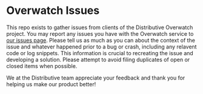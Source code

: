 
# Overwatch Issues

This repo exists to gather issues from clients of the Distributive Overwatch project. You may report any issues you have with the Overwatch service to [our issues page](https://github.com/Distributed-Compute-Labs/OverwatchIssues/issues). Please tell us as much as you can about the context of the issue and whatever happened prior to a bug or crash, including any relavent code or log snippets. This information is crucial to recreating the issue and developing a solution. Please attempt to avoid filing duplicates of open or closed items when possible.

We at the Distributive team appreciate your feedback and thank you for helping us make our product better!